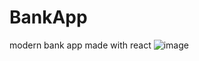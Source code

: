 # BankApp
modern bank app made with react
![image](https://user-images.githubusercontent.com/54106041/195439406-7e1b4197-2d25-4af2-8c60-306b84e30eab.png)
